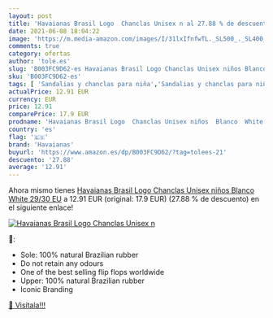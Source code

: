```yaml
---
layout: post
title: 'Havaianas Brasil Logo  Chanclas Unisex n al 27.88 % de descuento'
date: 2021-06-08 18:04:22
image: 'https://m.media-amazon.com/images/I/31lxIfnfwTL._SL500_._SL400_.jpg'
comments: true
category: ofertas
author: 'tole.es'
slug: 'B003FC9D62-es Havaianas Brasil Logo Chanclas Unisex niños Blanco White...'
sku: 'B003FC9D62-es'
tags: [ 'Sandalias y chanclas para niña','Sandalias y chanclas para niño','Zapatillas y calzado deportivo para Niño','Zapatos','Zapatos para niñas pequeñas','Zapatos para niños pequeños','Zapatos y complementos','chanclas','havaianas', ]
actualPrice: 12.91 EUR
currency: EUR
price: 12.91
comparePrice: 17.9 EUR
prodname: 'Havaianas Brasil Logo  Chanclas Unisex niños  Blanco  White   29/30 EU'
country: 'es'
flag: '🇪🇸'
brand: 'Havaianas'
buyurl: 'https://www.amazon.es/dp/B003FC9D62/?tag=tolees-21'
descuento: '27.88'
average: '12.91'
---
```


Ahora mismo tienes [Havaianas Brasil Logo  Chanclas Unisex niños  Blanco  White   29/30 EU](https://www.amazon.es/dp/B003FC9D62/?tag=tolees-21) a 12.91 EUR (original: 17.9 EUR) (27.88 %  de descuento) en el siguiente enlace!

[![Havaianas Brasil Logo  Chanclas Unisex n](https://m.media-amazon.com/images/I/31lxIfnfwTL._SL500_._SL400_.jpg)](https://www.amazon.es/dp/B003FC9D62/?tag=tolees-21)

🔎:

- Sole: 100% natural Brazilian rubber
- Do not retain any odours
- One of the best selling flip flops worldwide
- Upper: 100% natural Brazilian rubber
- Iconic Branding

[🛒 Visítala!!!](https://www.amazon.es/dp/B003FC9D62/?tag=tolees-21)
